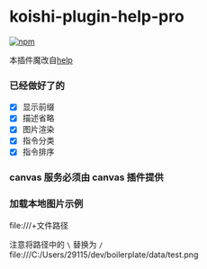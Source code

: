 # koishi-plugin-help-pro

[![npm](https://img.shields.io/npm/v/koishi-plugin-help-pro?style=flat-square)](https://www.npmjs.com/package/koishi-plugin-help-pro)

本插件魔改自[help](https://github.com/koishijs/koishi/tree/master/plugins/common/help)

### 已经做好了的

- [x] 显示前缀
- [x] 描述省略
- [x] 图片渲染
- [x] 指令分类
- [x] 指令排序

### canvas 服务必须由 canvas 插件提供

### 加载本地图片示例

file:///+文件路径

注意将路径中的 `\` 替换为 `/`
file:///C:/Users/29115/dev/boilerplate/data/test.png